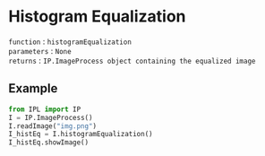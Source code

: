 # Histogram Equalization
`function` : `histogramEqualization` <br/>
`parameters` : `None` <br/>
`returns` : `IP.ImageProcess object containing the equalized image`
## Example
``` python
from IPL import IP
I = IP.ImageProcess()
I.readImage("img.png")
I_histEq = I.histogramEqualization()
I_histEq.showImage()
```
